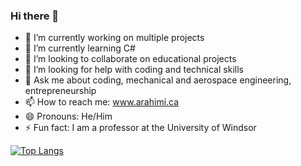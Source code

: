 ### Hi there 👋


- 🔭 I’m currently working on multiple projects
- 🌱 I’m currently learning C#
- 👯 I’m looking to collaborate on educational projects
- 🤔 I’m looking for help with coding and technical skills
- 💬 Ask me about coding, mechanical and aerospace engineering, entrepreneurship
- 📫 How to reach me: <a href="https://github.com/drarahimi">www.arahimi.ca</a>
- 😄 Pronouns: He/Him
- ⚡ Fun fact: I am a professor at the University of Windsor

<!--<a href="https://github.com/drarahimi">
  <img align="center" alt="GitHub Stats" src="https://github-readme-stats.vercel.app/api?username=drarahimi&theme=algolia&show_icons=true&include_all_commits=true" />
</a>
-->
<a href="https://github.com/drarahimi">
  <img align="center" alt="Top Langs" src="https://github-readme-stats.vercel.app/api/top-langs/?username=drarahimi&theme=algolia&langs_count=8" />
</a>



<!--
**drarahimi/drarahimi** is a ✨ _special_ ✨ repository because its `README.md` (this file) appears on your GitHub profile.

Here are some ideas to get you started:
-->


